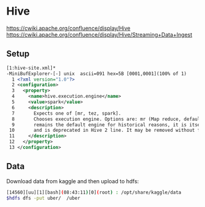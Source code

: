 # Hive

https://cwiki.apache.org/confluence/display/Hive
https://cwiki.apache.org/confluence/display/Hive/Streaming+Data+Ingest


## Setup

```xml
[1:hive-site.xml]*
-MiniBufExplorer-[-] unix  ascii=091 hex=5B [0001,0001](100% of 1)                                                                                                                                                                            
  1 <?xml version="1.0"?>
  2 <configuration>
  3   <property>
  4     <name>hive.execution.engine</name>
  5     <value>spark</value>
  6     <description>
  7       Expects one of [mr, tez, spark].
  8       Chooses execution engine. Options are: mr (Map reduce, default), tez, spark. While MR
  9       remains the default engine for historical reasons, it is itself a historical engine
 10       and is deprecated in Hive 2 line. It may be removed without further warning.
 11     </description>
 12   </property>
 13 </configuration> 
```

## Data

Download data from kaggle and then upload to hdfs:

```bash
[14560][uu][1][bash](08:43:11)[0](root) : /opt/share/kaggle/data
$hdfs dfs -put uber/  /uber
```
